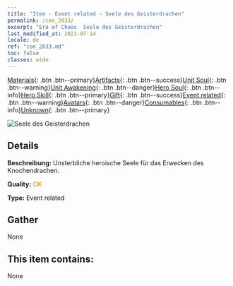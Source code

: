 ```yaml
---
title: "Item - Event related - Seele des Geisterdrachen"
permalink: /con_2033/
excerpt: "Era of Chaos  Seele des Geisterdrachen"
last_modified_at: 2021-07-14
locale: de
ref: "con_2033.md"
toc: false
classes: wide
---
```

 [Materials](/ItemsDE/){: .btn .btn--primary}[Artifacts](/ItemsDE/Artifacts/){: .btn .btn--success}[Unit Soul](/ItemsDE/UnitSoul/){: .btn .btn--warning}[Unit Awakening](/ItemsDE/UnitAwakening/){: .btn .btn--danger}[Hero Soul](/ItemsDE/HeroSoul/){: .btn .btn--info}[Hero Skill](/ItemsDE/HeroSkill/){: .btn .btn--primary}[Gift](/ItemsDE/Gift/){: .btn .btn--success}[Event related](/ItemsDE/Events/){: .btn .btn--warning}[Avatars](/ItemsDE/Avatars/){: .btn .btn--danger}[Consumables](/ItemsDE/Consumables/){: .btn .btn--info}[Unknown](/ItemsDE/Unknown/){: .btn .btn--primary}

 ![Seele des Geisterdrachen](/images/t/juexing_307.png)

## Details
 **Beschreibung:** Unsterbliche heroische Seele für das Erwecken des Knochendrachen.

 **Quality:** <span style="color: #FF8C00">OK</span>

 **Type:** Event related

## Gather

  None

## This item contains:

  None

